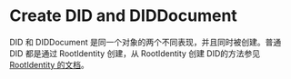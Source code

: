 # Create DID and DIDDocument

DID 和 DIDDocument 是同一个对象的两个不同表现，并且同时被创建。普通 DID 都是通过 RootIdentity 创建，从 RootIdentity 创建 DID的方法参见 [RootIdentity 的文档](../rootidentity/create-dids-from-the-rootidentity.md)。

